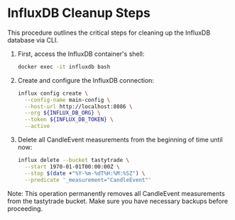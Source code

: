 
# InfluxDB Cleanup Steps

This procedure outlines the critical steps for cleaning up the InfluxDB database via CLI.

1. First, access the InfluxDB container's shell:
   ```bash
   docker exec -it influxdb bash
   ```

2. Create and configure the InfluxDB connection:
   ```bash
   influx config create \
     --config-name main-config \
     --host-url http://localhost:8086 \
     --org ${INFLUX_DB_ORG} \
     --token ${INFLUX_DB_TOKEN} \
     --active
   ```

3. Delete all CandleEvent measurements from the beginning of time until now:
   ```bash
   influx delete --bucket tastytrade \
     --start 1970-01-01T00:00:00Z \
     --stop $(date +"%Y-%m-%dT%H:%M:%SZ") \
     --predicate '_measurement="CandleEvent"'
   ```

Note: This operation permanently removes all CandleEvent measurements from the tastytrade bucket. Make sure you have necessary backups before proceeding.
